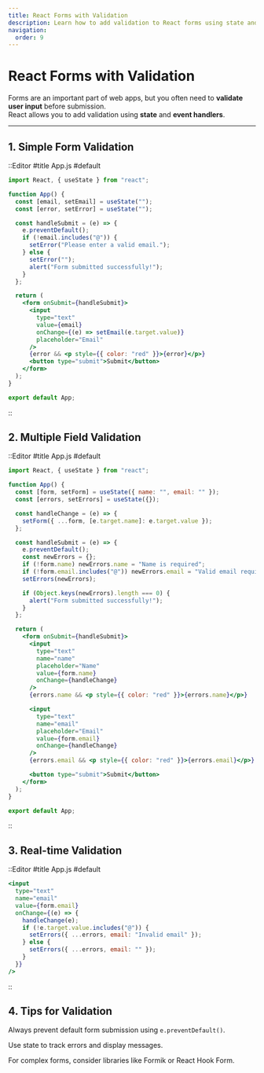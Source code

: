 ```yaml
---
title: React Forms with Validation
description: Learn how to add validation to React forms using state and simple validation logic.
navigation:
  order: 9
---
```


# React Forms with Validation

Forms are an important part of web apps, but you often need to **validate user input** before submission.  
React allows you to add validation using **state** and **event handlers**.

---

## 1. Simple Form Validation
::Editor
#title
App.js
#default
```jsx
import React, { useState } from "react";

function App() {
  const [email, setEmail] = useState("");
  const [error, setError] = useState("");

  const handleSubmit = (e) => {
    e.preventDefault();
    if (!email.includes("@")) {
      setError("Please enter a valid email.");
    } else {
      setError("");
      alert("Form submitted successfully!");
    }
  };

  return (
    <form onSubmit={handleSubmit}>
      <input
        type="text"
        value={email}
        onChange={(e) => setEmail(e.target.value)}
        placeholder="Email"
      />
      {error && <p style={{ color: "red" }}>{error}</p>}
      <button type="submit">Submit</button>
    </form>
  );
}

export default App;
```
::
## 2. Multiple Field Validation
::Editor
#title
App.js
#default
```jsx
import React, { useState } from "react";

function App() {
  const [form, setForm] = useState({ name: "", email: "" });
  const [errors, setErrors] = useState({});

  const handleChange = (e) => {
    setForm({ ...form, [e.target.name]: e.target.value });
  };

  const handleSubmit = (e) => {
    e.preventDefault();
    const newErrors = {};
    if (!form.name) newErrors.name = "Name is required";
    if (!form.email.includes("@")) newErrors.email = "Valid email required";
    setErrors(newErrors);

    if (Object.keys(newErrors).length === 0) {
      alert("Form submitted successfully!");
    }
  };

  return (
    <form onSubmit={handleSubmit}>
      <input
        type="text"
        name="name"
        placeholder="Name"
        value={form.name}
        onChange={handleChange}
      />
      {errors.name && <p style={{ color: "red" }}>{errors.name}</p>}

      <input
        type="text"
        name="email"
        placeholder="Email"
        value={form.email}
        onChange={handleChange}
      />
      {errors.email && <p style={{ color: "red" }}>{errors.email}</p>}

      <button type="submit">Submit</button>
    </form>
  );
}

export default App;
```
::
## 3. Real-time Validation
::Editor
#title
App.js
#default
```jsx
<input
  type="text"
  name="email"
  value={form.email}
  onChange={(e) => {
    handleChange(e);
    if (!e.target.value.includes("@")) {
      setErrors({ ...errors, email: "Invalid email" });
    } else {
      setErrors({ ...errors, email: "" });
    }
  }}
/>
```
::
## 4. Tips for Validation
Always prevent default form submission using `e.preventDefault()`.

Use state to track errors and display messages.

For complex forms, consider libraries like Formik or React Hook Form.